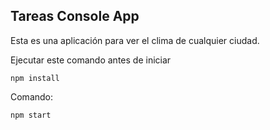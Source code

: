 

## Tareas Console App

Esta es una aplicación para ver el clima de cualquier ciudad.

Ejecutar este comando antes de iniciar

```
npm install
```

Comando:
```
npm start
```